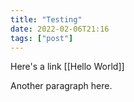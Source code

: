 ```yaml
---
title: "Testing"
date: 2022-02-06T21:16
tags: ["post"]
---
```


Here's a link
[[Hello World]]

Another paragraph here.